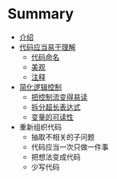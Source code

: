 # Summary

* [介绍](README.md)
* [代码应当易于理解](代码应当易于理解.md)
    * [代码命名](代码命名.md)
    * [美观](美观.md)
    * [注释](注释.md)
* [简化逻辑控制](简化逻辑控制.md)
    * [把控制流变得易读](把控制流变得易读.md)
    * [拆分超长表达式](拆分超长表达式.md)
    * [变量的可读性](变量的可读性.md)
* 重新组织代码
    * 抽取不相关的子问题
    * 代码应当一次只做一件事
    * 把想法变成代码
    * 少写代码

